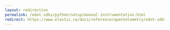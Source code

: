 ```yaml
---
layout: redirection
permalink: /edot-sdks/python/setup/manual-instrumentation.html
redirect: https://www.elastic.co/docs/reference/opentelemetry/edot-sdks/python/setup/manual-instrumentation.html
---
```

